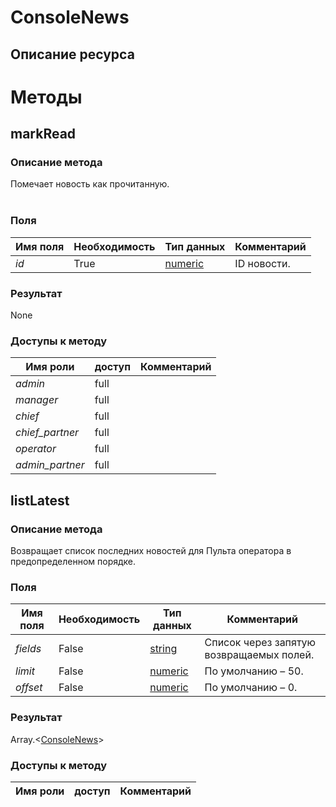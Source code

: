 
# ConsoleNews

## Описание ресурса

# Методы

## markRead

### Описание метода
Помечает новость как прочитанную.<br/><br/>
### Поля

| Имя поля | Необходимость | Тип данных | Комментарий |
|---|---|---|---|
|*id*|True|[numeric](/types/numeric)|ID новости.<br/>|

### Результат
None
### Доступы к методу

| Имя роли | доступ | Комментарий |
|---|---|---|
|*admin*|full||
|*manager*|full||
|*chief*|full||
|*chief_partner*|full||
|*operator*|full||
|*admin_partner*|full||

## listLatest

### Описание метода
Возвращает список последних новостей для Пульта оператора в предопределенном порядке.<br/>
### Поля

| Имя поля | Необходимость | Тип данных | Комментарий |
|---|---|---|---|
|*fields*|False|[string](/types/string)|Список через запятую возвращаемых полей.<br/>|
|*limit*|False|[numeric](/types/numeric)|По умолчанию – 50.<br/>|
|*offset*|False|[numeric](/types/numeric)|По умолчанию – 0.<br/>|

### Результат
Array.<[ConsoleNews](/types/ConsoleNews)>
### Доступы к методу

| Имя роли | доступ | Комментарий |
|---|---|---|
